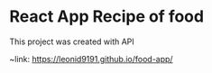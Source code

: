 # React App Recipe of food

This project was created with API

~link: https://leonid9191.github.io/food-app/

